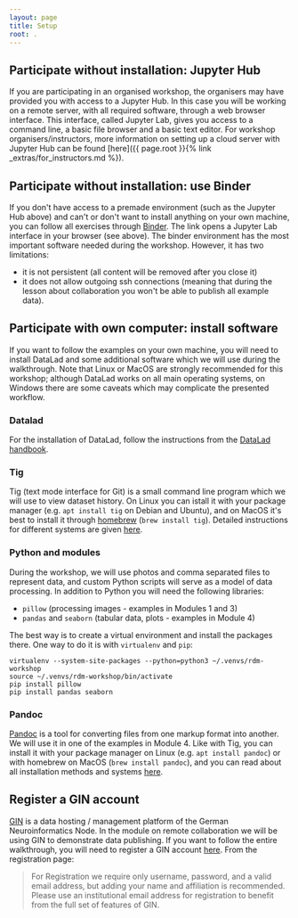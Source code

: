 ```yaml
---
layout: page
title: Setup
root: .
---
```


## Participate without installation: Jupyter Hub
If you are participating in an organised workshop, the organisers may
have provided you with access to a Jupyter Hub. In this case you
will be working on a remote server, with all required software,
through a web browser interface. This interface, called Jupyter Lab,
gives you access to a command line, a basic file browser and a basic
text editor. For workshop organisers/instructors, more information on
setting up a cloud server with Jupyter Hub can be found
[here]({{ page.root }}{% link _extras/for_instructors.md %}).


## Participate without installation: use Binder
If you don't have access to a premade environment (such as the Jupyter
Hub above) and can't or don't want to install anything on your own
machine, you can follow all exercises through
[Binder](https://mybinder.org/v2/gh/datalad/datalad-binder/HEAD).
The link opens a Jupyter Lab interface in your browser (see
above). The binder environment has the most important software needed
during the workshop. However, it has two limitations:
- it is not persistent (all content will be removed after you close it)
- it does not allow outgoing ssh connections (meaning that during the lesson
about collaboration you won't be able to publish all example data).

## Participate with own computer: install software

If you want to follow the examples on your own machine, you will need
to install DataLad and some additional software which we will use
during the walkthrough. Note that Linux or MacOS are strongly
recommended for this workshop; although DataLad works on all main
operating systems, on Windows there are some caveats which may
complicate the presented workflow.

### Datalad

For the installation of DataLad, follow the instructions from the
[DataLad
handbook](https://handbook.datalad.org/en/latest/intro/installation.html).

### Tig

Tig (text mode interface for Git) is a small command line program
which we will use to view dataset history. On Linux you can istall it
with your package manager (e.g. `apt install tig` on Debian and
Ubuntu), and on MacOS it's best to install it through
[homebrew](https://brew.sh) (`brew install tig`). Detailed
instructions for different systems are given
[here](https://jonas.github.io/tig/INSTALL.html).

### Python and modules

During the workshop, we will use photos and comma separated files to
represent data, and custom Python scripts will serve as a model of
data processing. In addition to Python you will need the following
libraries:
- `pillow` (processing images - examples in Modules 1 and 3)
- `pandas` and `seaborn` (tabular data, plots - examples in Module 4)

The best way is to create a virtual environment and install the
packages there. One way to do it is with `virtualenv` and `pip`:

~~~
virtualenv --system-site-packages --python=python3 ~/.venvs/rdm-workshop
source ~/.venvs/rdm-workshop/bin/activate
pip install pillow
pip install pandas seaborn
~~~

### Pandoc

[Pandoc](https://pandoc.org/) is a tool for converting files from one
markup format into another. We will use it in one of the examples in
Module 4. Like with Tig, you can install it with your package manager
on Linux (e.g. `apt install pandoc`) or with homebrew on MacOS (`brew
install pandoc`), and you can read about all installation methods and
systems [here](https://pandoc.org/installing.html).

## Register a GIN account

[GIN](https://gin.g-node.org/) is a data hosting / management platform
of the German Neuroinformatics Node. In the module on remote
collaboration we will be using GIN to demonstrate data publishing. If
you want to follow the entire walkthrough, you will need to register a
GIN account [here](https://gin.g-node.org/user/sign_up). From the
registration page:

> For Registration we require only username, password, and a valid
> email address, but adding your name and affiliation is
> recommended. Please use an institutional email address for
> registration to benefit from the full set of features of GIN.

<!---
Here's some Software Carpentry code to display switchable panes
for Windows, Linux and MacOS.

{::options parse_block_html="true" /}
<div>
<ul class="nav nav-tabs nav-justified" role="tablist">
<li role="presentation" class="active"><a data-os="windows" href="#windows" aria-controls="Windows" role="tab" data-toggle="tab">Windows</a></li>
<li role="presentation"><a data-os="macos" href="#macos" aria-controls="macOS" role="tab" data-toggle="tab">macOS</a></li>
<li role="presentation"><a data-os="linux" href="#linux" aria-controls="Linux" role="tab" data-toggle="tab">Linux</a></li>
</ul>

<div class="tab-content">
<article role="tabpanel" class="tab-pane active" id="windows">
Computers with Windows operating systems do not automatically have a Unix Shell program
installed.
In this lesson, we encourage you to use an emulator included in [Git for Windows][install_shell],
which gives you access to both Bash shell commands and Git.

Once installed, you can open a terminal by running the program Git Bash from the Windows start
menu.

**For advanced users:**

As an alternative to Git for Windows you may wish to [Install the Windows Subsystem for Linux][wsl]
which gives access to a Bash shell command-line tool in Windows 10.

Please note that commands in the Windows Subsystem for Linux (WSL) may differ slightly
from those shown in the lesson or presented in the workshop.
</article>

<article role="tabpanel" class="tab-pane" id="macos">
For a Mac computer running macOS Mojave or earlier releases, the default Unix Shell is Bash.
For a Mac computer running macOS Catalina or later releases, the default Unix Shell is Zsh.
Your default shell is available via the Terminal program within your Utilities folder.

To open Terminal, try one or both of the following:
* In Finder, select the Go menu, then select Utilities.
  Locate Terminal in the Utilities folder and open it.
* Use the Mac 'Spotlight' computer search function.
  Search for: `Terminal` and press <kbd>Return</kbd>.

To check if your machine is set up to use something other than Bash,
type `echo $SHELL` in your terminal window.

If your machine is set up to use something other than Bash,
you can run it by opening a terminal and typing `bash`.

[How to Use Terminal on a Mac][mac-terminal]
</article>

<article role="tabpanel" class="tab-pane" id="linux">
The default Unix Shell for Linux operating systems is usually Bash.
On most versions of Linux, it is accessible by running the
[Gnome Terminal][gnome-terminal] or [KDE Konsole][kde-konsole] or [xterm][xterm],
which can be found via the applications menu or the search bar.
If your machine is set up to use something other than Bash,
you can run it by opening a terminal and typing `bash`.
</article>
</div>
</div>

[zip-file]: {{ page.root }}/data/shell-lesson-data.zip
[wsl]: https://docs.microsoft.com/en-us/windows/wsl/install-win10
[mac-terminal]: http://www.macworld.co.uk/feature/mac-software/how-use-terminal-on-mac-3608274/
[gnome-terminal]: https://help.gnome.org/users/gnome-terminal/stable/
[kde-konsole]: https://konsole.kde.org/
[xterm]: https://en.wikipedia.org/wiki/Xterm
[install_shell]: https://carpentries.github.io/workshop-template/#shell

-->
